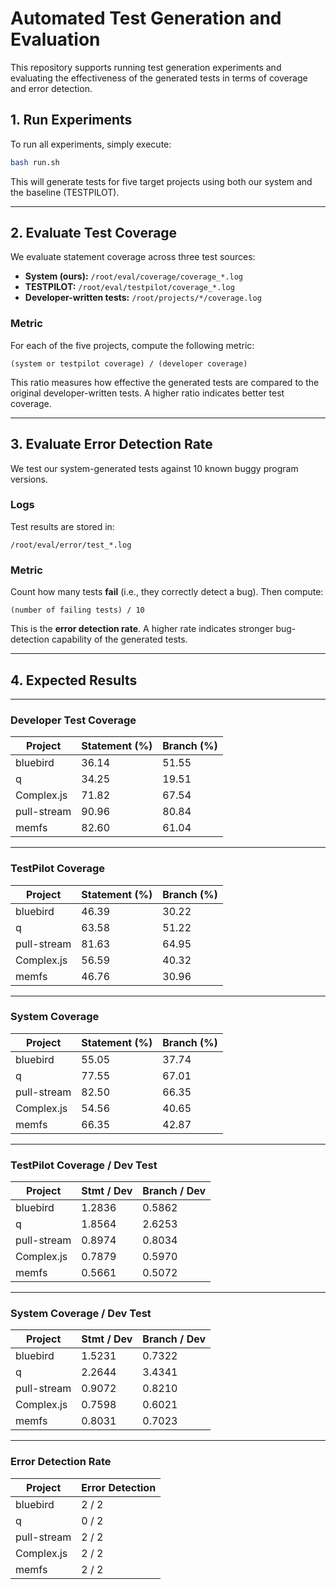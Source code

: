 # Automated Test Generation and Evaluation

This repository supports running test generation experiments and evaluating the effectiveness of the generated tests in terms of coverage and error detection.

## 1. Run Experiments

To run all experiments, simply execute:

```bash
bash run.sh
```

This will generate tests for five target projects using both our system and the baseline (TESTPILOT).

---

## 2. Evaluate Test Coverage

We evaluate statement coverage across three test sources:

* **System (ours):** `/root/eval/coverage/coverage_*.log`
* **TESTPILOT:** `/root/eval/testpilot/coverage_*.log`
* **Developer-written tests:** `/root/projects/*/coverage.log`

### Metric

For each of the five projects, compute the following metric:

```
(system or testpilot coverage) / (developer coverage)
```

This ratio measures how effective the generated tests are compared to the original developer-written tests. A higher ratio indicates better test coverage.

---

## 3. Evaluate Error Detection Rate

We test our system-generated tests against 10 known buggy program versions.

### Logs

Test results are stored in:

```
/root/eval/error/test_*.log
```

### Metric

Count how many tests **fail** (i.e., they correctly detect a bug). Then compute:

```
(number of failing tests) / 10
```

This is the **error detection rate**. A higher rate indicates stronger bug-detection capability of the generated tests.

---

## 4. Expected Results


---

### Developer Test Coverage

| Project     | Statement (%) | Branch (%) |
| ----------- | ------------- | ---------- |
| bluebird    | 36.14         | 51.55      |
| q           | 34.25         | 19.51      |
| Complex.js  | 71.82         | 67.54      |
| pull-stream | 90.96         | 80.84      |
| memfs       | 82.60         | 61.04      |

---

### TestPilot Coverage

| Project     | Statement (%) | Branch (%) |
| ----------- | ------------- | ---------- |
| bluebird    | 46.39         | 30.22      |
| q           | 63.58         | 51.22      |
| pull-stream | 81.63         | 64.95      |
| Complex.js  | 56.59         | 40.32      |
| memfs       | 46.76         | 30.96      |

---

### System Coverage

| Project     | Statement (%) | Branch (%) |
| ----------- | ------------- | ---------- |
| bluebird    | 55.05         | 37.74      |
| q           | 77.55         | 67.01      |
| pull-stream | 82.50         | 66.35      |
| Complex.js  | 54.56         | 40.65      |
| memfs       | 66.35         | 42.87      |

---

### TestPilot Coverage / Dev Test

| Project     | Stmt / Dev | Branch / Dev |
| ----------- | ---------- | ------------ |
| bluebird    | 1.2836     | 0.5862       |
| q           | 1.8564     | 2.6253       |
| pull-stream | 0.8974     | 0.8034       |
| Complex.js  | 0.7879     | 0.5970       |
| memfs       | 0.5661     | 0.5072       |

---

### System Coverage / Dev Test

| Project     | Stmt / Dev | Branch / Dev |
| ----------- | ---------- | ------------ |
| bluebird    | 1.5231     | 0.7322       |
| q           | 2.2644     | 3.4341       |
| pull-stream | 0.9072     | 0.8210       |
| Complex.js  | 0.7598     | 0.6021       |
| memfs       | 0.8031     | 0.7023       |

---

### Error Detection Rate

| Project      | Error Detection |
|--------------|------------------|
| bluebird     | 2 / 2            |
| q            | 0 / 2            |
| pull-stream  | 2 / 2            |
| Complex.js   | 2 / 2            |
| memfs        | 2 / 2            |

